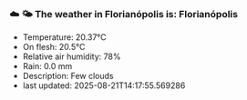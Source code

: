 ### ☁️ 🌤️  The weather in Florianópolis is: Florianópolis

- Temperature: 20.37°C
- On flesh: 20.5°C
- Relative air humidity: 78%
- Rain: 0.0 mm
- Description: Few clouds
- last updated: 2025-08-21T14:17:55.569286
